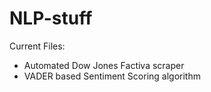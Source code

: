 # NLP-stuff
Current Files:
- Automated Dow Jones Factiva scraper
- VADER based Sentiment Scoring algorithm
